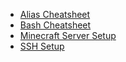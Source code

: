 * [Alias Cheatsheet](https://wiki.simonpeier.net/man/alias-cheatsheet)
* [Bash Cheatsheet](https://wiki.simonpeier.net/man/bash-cheatsheet)
* [Minecraft Server Setup](https://wiki.simonpeier.net/man/minecraft-server-setup)
* [SSH Setup](https://wiki.simonpeier.net/man/ssh-setup)
